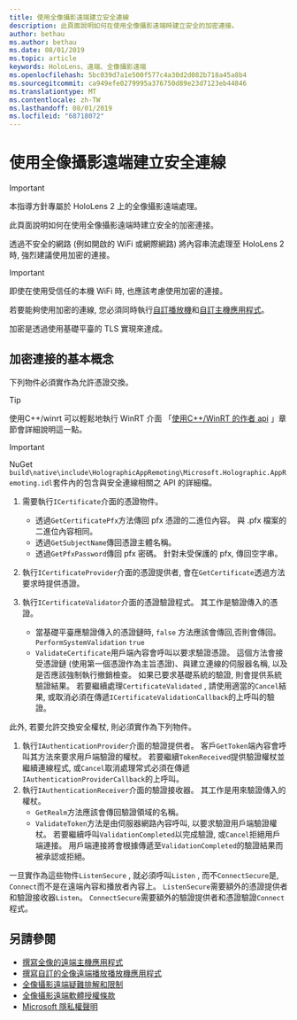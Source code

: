 ```yaml
---
title: 使用全像攝影遠端建立安全連線
description: 此頁面說明如何在使用全像攝影遠端時建立安全的加密連接。
author: bethau
ms.author: bethau
ms.date: 08/01/2019
ms.topic: article
keywords: HoloLens、遠端、全像攝影遠端
ms.openlocfilehash: 5bc039d7a1e500f577c4a30d2d082b718a45a8b4
ms.sourcegitcommit: ca949efe0279995a376750d89e23d7123eb44846
ms.translationtype: MT
ms.contentlocale: zh-TW
ms.lasthandoff: 08/01/2019
ms.locfileid: "68718072"
---
```

# <a name="establishing-a-secure-connection-with-holographic-remoting"></a>使用全像攝影遠端建立安全連線

>[!IMPORTANT]
>本指導方針專屬於 HoloLens 2 上的全像攝影遠端處理。

此頁面說明如何在使用全像攝影遠端時建立安全的加密連接。

透過不安全的網路 (例如開啟的 WiFi 或網際網路) 將內容串流處理至 HoloLens 2 時, 強烈建議使用加密的連接。

>[!IMPORTANT]
>即使在使用受信任的本機 WiFi 時, 也應該考慮使用加密的連接。

若要能夠使用加密的連線, 您必須同時執行[自訂播放機](holographic-remoting-create-player.md)和[自訂主機應用程式](holographic-remoting-create-host.md)。

加密是透過使用基礎平臺的 TLS 實現來達成。

## <a name="basics-of-an-encrypted-connection"></a>加密連接的基本概念

下列物件必須實作為允許憑證交換。

>[!TIP]
>使用C++/winrt 可以輕鬆地執行 WinRT 介面 「[使用C++/WinRT 的作者 api](https://docs.microsoft.com/en-us/windows/uwp/cpp-and-winrt-apis/author-apis) 」章節會詳細說明這一點。

>[!IMPORTANT]
>NuGet ```build\native\include\HolographicAppRemoting\Microsoft.Holographic.AppRemoting.idl```套件內的包含與安全連線相關之 API 的詳細檔。

1) 需要執行```ICertificate```介面的憑證物件。

    * 透過```GetCertificatePfx```方法傳回 pfx 憑證的二進位內容。 與 .pfx 檔案的二進位內容相同。
    * 透過```GetSubjectName```傳回憑證主體名稱。
    * 透過```GetPfxPassword```傳回 pfx 密碼。 針對未受保護的 pfx, 傳回空字串。

2) 執行```ICertificateProvider```介面的憑證提供者, 會在```GetCertificate```透過方法要求時提供憑證。

3) 執行```ICertificateValidator```介面的憑證驗證程式。 其工作是驗證傳入的憑證。
    * 當基礎平臺應驗證傳入的憑證鏈時, ```false``` 方法應該會傳回,否則會傳回。```PerformSystemValidation``` ```true```
    * ```ValidateCertificate```用戶端內容會呼叫以要求驗證憑證。 這個方法會接受憑證鏈 (使用第一個憑證作為主旨憑證)、與建立連線的伺服器名稱, 以及是否應該強制執行撤銷檢查。 如果已要求基礎系統的驗證, 則會提供系統驗證結果。 若要繼續處理```CertificateValidated``` , 請使用適當的```Cancel```結果, 或取消必須在傳遞```ICertificateValidationCallback```的上呼叫的驗證。

此外, 若要允許交換安全權杖, 則必須實作為下列物件。

1) 執行```IAuthenticationProvider```介面的驗證提供者。 客戶```GetToken```端內容會呼叫其方法來要求用戶端驗證的權杖。 若要繼續```TokenReceived```提供驗證權杖並繼續連線程式, 或```Cancel```取消處理常式必須在傳遞```IAuthenticationProviderCallback```的上呼叫。
2) 執行```IAuthenticationReceiver```介面的驗證接收器。 其工作是用來驗證傳入的權杖。
    * ```GetRealm```方法應該會傳回驗證領域的名稱。
    * ```ValidateToken```方法是由伺服器網路內容呼叫, 以要求驗證用戶端驗證權杖。 若要繼續呼叫```ValidationCompleted```以完成驗證, 或```Cancel```拒絕用戶端連接。 用戶端連接將會根據傳遞至```ValidationCompleted```的驗證結果而被承認或拒絕。 

一旦實作為這些物件```ListenSecure``` , 就必須呼叫```Listen``` , 而不```ConnectSecure```是, ```Connect```而不是在遠端內容和播放者內容上。 ```ListenSecure```需要額外的憑證提供者和驗證接收器```Listen```。 ```ConnectSecure```需要額外的驗證提供者和憑證驗證```Connect```程式。

## <a name="see-also"></a>另請參閱
* [撰寫全像的遠端主機應用程式](holographic-remoting-create-host.md)
* [撰寫自訂的全像遠端播放播放機應用程式](holographic-remoting-create-player.md)
* [全像攝影遠端疑難排解和限制](holographic-remoting-troubleshooting.md)
* [全像攝影遠端軟體授權條款](https://docs.microsoft.com/en-us/legal/mixed-reality/microsoft-holographic-remoting-software-license-terms)
* [Microsoft 隱私權聲明](https://go.microsoft.com/fwlink/?LinkId=521839)